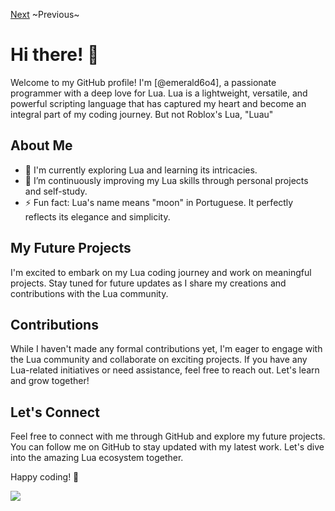 [Next](https://github.com/emerald6o4/emerald6o4/blob/main/README2.md)
~Previous~
# Hi there! 👋

Welcome to my GitHub profile! I'm [@emerald6o4], a passionate programmer with a deep love for Lua. Lua is a lightweight, versatile, and powerful scripting language that has captured my heart and become an integral part of my coding journey. But not Roblox's Lua, "Luau"

## About Me

- 🔭 I'm currently exploring Lua and learning its intricacies.
- 🌱 I’m continuously improving my Lua skills through personal projects and self-study.
- ⚡ Fun fact: Lua's name means "moon" in Portuguese. It perfectly reflects its elegance and simplicity.

## My Future Projects

I'm excited to embark on my Lua coding journey and work on meaningful projects. Stay tuned for future updates as I share my creations and contributions with the Lua community.

## Contributions

While I haven't made any formal contributions yet, I'm eager to engage with the Lua community and collaborate on exciting projects. If you have any Lua-related initiatives or need assistance, feel free to reach out. Let's learn and grow together!

## Let's Connect

Feel free to connect with me through GitHub and explore my future projects. You can follow me on GitHub to stay updated with my latest work. Let's dive into the amazing Lua ecosystem together.

Happy coding! 🚀

![](https://komarev.com/ghpvc/?username=emerald6o4)
